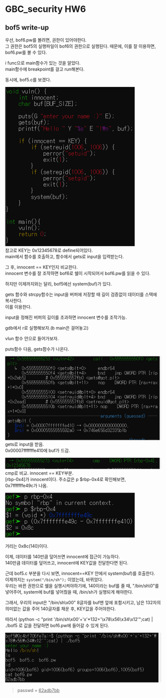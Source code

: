 # GBC_security HW6  
## bof5 write-up  

우선, bof6.pw를 볼려면, 권한이 있어야한다.  
그 권한은 bof5의 실행파일이 bof6의 권한으로 실행된다. 
때문에, 이를 잘 이용하면, bof6.pw를 볼 수 있다.  

i func으로 main함수가 있는 것을 알았다.  
main함수에 breakpoint를 걸고 run해본다.  

동시에, bof5.c를 보겠다.  

![bof5](img/bof5.PNG)  
참고로 KEY는 0x12345678로 define되어있다.  
main에서 함수를 호출하고, 함수에서 gets로 input을 입력받는다.  

그 후, innocent == KEY인지 비교한다.  
innocent 변수를 잘 조작하면 bof6로 쉘이 시작되어서 bof6.pw를 읽을 수 있다.  

하지만 이제까지와는 달리, bof5에선 system(buf)가 있다.  

gets 함수와 strcpy함수는 input을 버퍼에 저장할 때 길이 검증없이 데이터를 스택에 복사한다.  
이를 이용한다.

input을 정해진 버퍼의 길이를 초과하면 innocent 변수를 조작가능.  

gdb에서 r로 실행해보자.(b main은 걸어놓고)  

vlun 함수 안으로 들어가보자.  

puts함수 다음, gets함수가 나온다.  

![bof5_2](img/bof5_2.PNG)  
gets로 input을 받음.  
0x00007fffffffe410에 buf가 드감.  

![bof5_3](img/bof5_3.PNG)  
cmp로 비교.  innocent == KEY부분.  
[rbp-0x4]가 innocent이다.  주소값은 p $rbp-0x4로 확인해보면,  
0x7fffffffe49c가 나옴.  

![bof5_4](img/bof5_4.PNG)  

거리는 0x8c(140)이다.  

이제, 데이터를 140만큼 덮어쓰면 innocent에 접근이 가능하다.  
140만큼 데이터를 덮어쓰고, innocent에 KEY값을 전달한다면 된다.  

근데 bof5.c 부분을 다시 보면, innocent==KEY 안에서 system(buf)를 호출한다.  
이제까지는 ```system("/bin/sh");``` 이었는데, 바뀌었다.  
우리는 바뀐 권한으로 쉘을 실행시켜야하기에, 140이라는 buf를 줄 때, "/bin/sh\0"를 넣어주어, system에 buf를 넣어줬을 때, /bin/sh가 실행되게 해야한다.  

그래서, 우리의 input은 "/bin/sh\x00" 8글자를 buf맨 앞에 포함시키고, 남은 132자의 의미없는 값을 주어 140글자를 채운 후, KEY값을 주어야한다.  

따라서 (python -c "print '/bin/sh\x00'+'x'*132+'\x78\x56\x34\x12'";cat) | ./bof5 로 값을 전달하면 bof6.pw에 들어갈 수 있게 된다.

![bof5_5](img/bof5_5.PNG)  
> passwd = <u>62adb7bb</u>